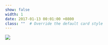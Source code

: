 ```yaml
---
show: false
width: 1
date: 2017-01-13 00:01:00 +0800
class: ""  # Override the default card style
---
```

<div>
<img src="{{ 'assets/images/badges/PKU_red.png' | relative_url }}" class="img-fluid rounded" >
</div>
